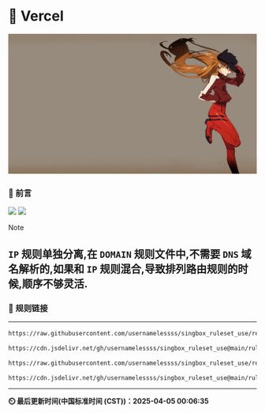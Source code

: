 
# 🧸 Vercel
![](https://raw.githubusercontent.com/usernamelessss/picture-bed/main/images/202504042256831.jpg)
### 📣 前言
![](https://shields.io/badge/-移除重复规则-ff69b4) ![](https://shields.io/badge/-IP&nbsp;规则单独存放不与&nbsp;DOMAIN&nbsp;等混合-green)
> [!NOTE]
**`IP` 规则单独分离,在 `DOMAIN` 规则文件中,不需要 `DNS` 域名解析的,如果和 `IP` 规则混合,导致排列路由规则的时候,顺序不够灵活.**
---

###  🔗 规则链接
---

```url
https://raw.githubusercontent.com/usernamelessss/singbox_ruleset_use/refs/heads/main/rule/Vercel/Vercel_No_IP.json
```

```url
https://cdn.jsdelivr.net/gh/usernamelessss/singbox_ruleset_use@main/rule/Vercel/Vercel_No_IP.json
```

```url
https://raw.githubusercontent.com/usernamelessss/singbox_ruleset_use/refs/heads/main/rule/Vercel/Vercel_No_IP.srs
```

```url
https://cdn.jsdelivr.net/gh/usernamelessss/singbox_ruleset_use@main/rule/Vercel/Vercel_No_IP.srs
```

---
**⏲️ 最后更新时间(中国标准时间 (CST))：2025-04-05 00:06:35**